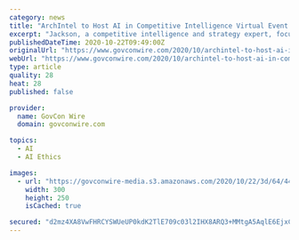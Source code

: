 ```yaml
---
category: news
title: "ArchIntel to Host AI in Competitive Intelligence Virtual Event TODAY: Meet the Event Speakers"
excerpt: "Jackson, a competitive intelligence and strategy expert, focuses on the role of information technology and data as the basis for competitive advantage in his role with Deltek. Jackson will discuss how artificial intelligence (AI), machine learning (ML ..."
publishedDateTime: 2020-10-22T09:49:00Z
originalUrl: "https://www.govconwire.com/2020/10/archintel-to-host-ai-in-competitive-intelligence-virtual-event-today-meet-the-event-speakers/"
webUrl: "https://www.govconwire.com/2020/10/archintel-to-host-ai-in-competitive-intelligence-virtual-event-today-meet-the-event-speakers/"
type: article
quality: 28
heat: 28
published: false

provider:
  name: GovCon Wire
  domain: govconwire.com

topics:
  - AI
  - AI Ethics

images:
  - url: "https://govconwire-media.s3.amazonaws.com/2020/10/22/3d/64/44/02/86/00/71/64/a0If300000NB1bKEAT-artificial-intelligence-in-ci.png"
    width: 300
    height: 250
    isCached: true

secured: "d2mz4XA8VwFHRCYSWUeUP0kdK2TlE709c03l2IHX8ARQ3+MMtgA5AqlE6EjxCX+FnOD2nBTNp8pOQNp37j50rZdts9g7lpKcrJnmDA/R3X13McfKV14+aP+JNQrM8r8jMucbi4BTfnOJRagRpXJBNK4om9bMJJk/+T9TVKnUpGwG221O+7eOk7x6bSBe+WR6SdTr2lQwLhiTr1xxz9HKVc+rxgFs+mzqicfZoQnoX1UIrtAXlGTnPlvAj0PqWaVX/E2vzV7KDSHYdZxEBmcxkF7SxtFKcm/oJJtdYZWNDpeZp/LYkKQ037cqGR0bFG/S55i43SrVEB02GJKyR7KsBJjkzfF6RkJ7tk0YID2eFyg=;MKJJUdbJmuE5xUkz1w++mg=="
---
```


